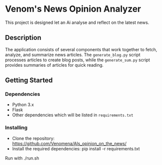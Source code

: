 # Venom's News Opinion Analyzer

This project is designed let an Ai analyse and reflect on the latest news. 

## Description

The application consists of several components that work together to fetch, analyze, and summarize news articles. The `generate_blog.py` script processes articles to create blog posts, while the `generate_sum.py` script provides summaries of articles for quick reading.

## Getting Started

### Dependencies

- Python 3.x
- Flask
- Other dependencies which will be listed in `requirements.txt`

### Installing

- Clone the repository: https://github.com/Venomena/AIs_opinion_on_the_news/
- Install the required dependencies:
  pip install -r requirements.txt

Run with ./run.sh
